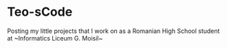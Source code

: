 # Teo-sCode
Posting my little projects that I work on as a Romanian High School student at ~Informatics Liceum G. Moisil~
